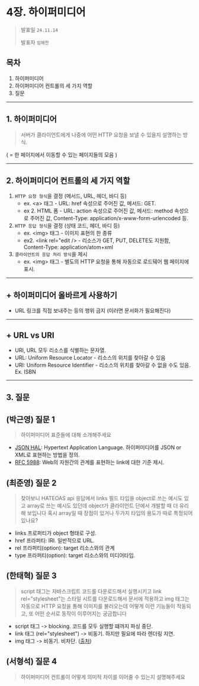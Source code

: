 # 4장. 하이퍼미디어
> 발표일 `24.11.14`
>
> 발표자 `임해찬`

## 목차
1. 하이퍼미디어
2. 하이퍼미디어 컨트롤의 세 가지 역할
3. 질문
---
## 1. 하이퍼미디어
> 서버가 클라이언트에게 나중에 어떤 HTTP 요청을 보낼 수 있을지 설명하는 방식.

( = 한 페이지에서 이동할 수 있는 페이지들의 모음 )

---
## 2. 하이퍼미디어 컨트롤의 세 가지 역할
1. `HTTP 요청 형식`을 결정 (메서드, URL, 헤더, 바디 등)
	- ex. \<a\> 태그 -  URL: href 속성으로 주어진 값, 메서드: GET.
	- ex 2. HTML 폼 - URL: action 속성으로 주어진 값, 메서드: method 속성으로 주어진 값, Content-Type: application/x-www-form-urlencoded 등.
2. `HTTP 응답 형식`을 결정 (상태 코드, 헤더, 바디 등)
    - ex. \<img\> 태그 - 이미지 표현의 한 종류
    - ex2. \<link rel="edit /> - 리소스가 GET, PUT, DELETE도 지원함, Content-Type: application/atom+xml
3. `클라이언트의 응답 처리 방식`을 제시
    - ex. \<img\> 태그 - 별도의 HTTP 요청을 통해 자동으로 로드뒈어 웹 페이지에 표시.
---
## \+ 하이퍼미디어 올바르게 사용하기
- URL 링크를 직접 보내주는 등의 행위 금지 (이러면 문서화가 필요해진다)
---
## \+ URL vs URI
- URI, URL 모두 리소스를 식별하는 문자열.
- URL: Uniform Resource Locator - 리소스의 위치를 찾아갈 수 있음
- URI: Uniform Resource Identifier - 리소스의 위치를 찾아갈 수 없을 수도 있음. Ex. ISBN
---
## 3. 질문
## (박근영) 질문 1
> 하이퍼미디어 표준들에 대해 소개해주세요

- [JSON HAL](https://en.wikipedia.org/wiki/Hypertext_Application_Language): Hypertext Application Language. 하이퍼미디어를 JSON or XML로 표현하는 방법을 정의.
- [RFC 5988](https://datatracker.ietf.org/doc/html/rfc5988): Web의 자원간의 관계를 표현하는 link에 대한 기준 제시.

## (최준영) 질문 2
> 찾아보니 HATEOAS api 응답에서 links 필드 타입을 object로 쓰는 예시도 있고 array로 쓰는 예시도 있던데 object가 클라이언트 단에서 개발할 때 더 유리해 보입니다 혹시 array일 때 장점이 있거나 두가지 타입의 용도가 따로 특정되어 있나요?

- links 프로퍼티가 object 형태로 구성.
- href 프라퍼티: IRI. 일반적으로 URL.
- rel 프라퍼티(option): target 리소스와의 관계
- type 프라퍼티(option): target 리소스와의 미디어타입.

## (한태혁) 질문 3
> script 태그는 자바스크립트 코드를 다운로드해서 실행시키고
link rel="stylesheet"는 스타일 시트를 다운로드해서 문서에 적용하고
img 태그는 자동으로 HTTP 요청을 통해 이미지를 불러오는데
어떻게 이런 기능들이 작동되고, 또 어떤 순서로 동작이 이루어지는 궁금합니다

- script 태그 -> blocking. 코드를 모두 실행할 떄까지 파싱 중단.
- link 태그 (rel="stylesheet") -> 비동기. 하지만 필요에 따라 렌더링 지연.
- img 태그 -> 비동기. 비차단. ([출처](https://velog.io/@chltjdrhd777/CSS-의-fetching은-Asynchronous하지만-Blocking스럽다))

## (서형석) 질문 4
> 하이퍼미디어 컨트롤이 어떻게 의미적 차이를 이어줄 수 있는지 설명해주세요
